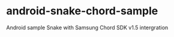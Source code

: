 android-snake-chord-sample
==========================

Android sample Snake with Samsung Chord SDK v1.5 intergration
